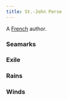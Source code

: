 ```yaml
---
title: St.-John Perse
---
```


A [French](../index.html) author.

### Seamarks

### Exile

### Rains

### Winds
